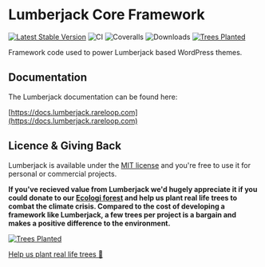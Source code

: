# Lumberjack Core Framework
[![Latest Stable Version](https://poser.pugx.org/rareloop/lumberjack-core/v/stable)](https://packagist.org/packages/rareloop/lumberjack-core)
![CI](https://travis-ci.org/Rareloop/lumberjack-core.svg?branch=master)
![Coveralls](https://coveralls.io/repos/github/Rareloop/lumberjack-core/badge.svg?branch=master)
![Downloads](https://img.shields.io/packagist/dt/rareloop/lumberjack-core.svg)
[![Trees Planted](https://img.shields.io/ecologi/trees/rareloop.svg?label=trees%20planted)](https://ecologi.com/rareloop?r=60618d1bcdd7a4001d7b86f2)

Framework code used to power Lumberjack based WordPress themes.

## Documentation

The Lumberjack documentation can be found here:

[https://docs.lumberjack.rareloop.com](https://docs.lumberjack.rareloop.com)

## Licence & Giving Back
Lumberjack is available under the [MIT license](https://github.com/Rareloop/lumberjack-core/blob/master/LICENSE.md) and you're free to use it for personal or commercial projects.

**If you've recieved value from Lumberjack we'd hugely appreciate it if you could donate to our [Ecologi forest](https://ecologi.com/rareloop?r=60618d1bcdd7a4001d7b86f2) and help us plant real life trees to combat the climate crisis. Compared to the cost of developing a framework like Lumberjack, a few trees per project is a bargain and makes a positive difference to the environment.**

[![Trees Planted](https://img.shields.io/ecologi/trees/rareloop.svg?label=trees%20planted&style=for-the-badge)](https://ecologi.com/rareloop?r=60618d1bcdd7a4001d7b86f2)

[Help us plant real life trees 🌱](https://ecologi.com/rareloop?r=60618d1bcdd7a4001d7b86f2)
